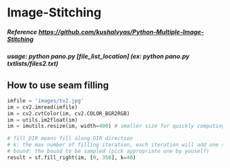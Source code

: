 # Image-Stitching

##### Reference https://github.com/kushalvyas/Python-Multiple-Image-Stitching

##### usage: python pano.py [file_list_location] (ex: python pano.py txtlists/files2.txt)


## How to use seam filling

```python
imfile = 'images/tv2.jpg'
im = cv2.imread(imfile)
im = cv2.cvtColor(im, cv2.COLOR_BGR2RGB)
im = utils.im2float(im)
im = imutils.resize(im, width=400) # smaller size for quickly computing

# fill_DIR means fill along DIR direction
# k: the max number of filling iteration, each iteration will add one seam with one pixel width.
# bound: the bound to be sampled (pick appropriate one by youself)
result = sf.fill_right(im, [0, 350], k=40)
```


